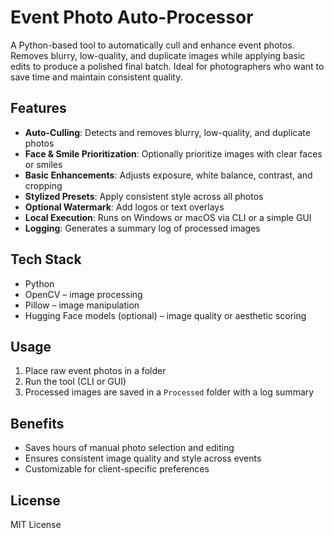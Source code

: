 # Event Photo Auto-Processor

A Python-based tool to automatically cull and enhance event photos.  
Removes blurry, low-quality, and duplicate images while applying basic edits to produce a polished final batch. Ideal for photographers who want to save time and maintain consistent quality.

## Features

- **Auto-Culling**: Detects and removes blurry, low-quality, and duplicate photos
- **Face & Smile Prioritization**: Optionally prioritize images with clear faces or smiles
- **Basic Enhancements**: Adjusts exposure, white balance, contrast, and cropping
- **Stylized Presets**: Apply consistent style across all photos
- **Optional Watermark**: Add logos or text overlays
- **Local Execution**: Runs on Windows or macOS via CLI or a simple GUI
- **Logging**: Generates a summary log of processed images

## Tech Stack

- Python
- OpenCV – image processing
- Pillow – image manipulation
- Hugging Face models (optional) – image quality or aesthetic scoring

## Usage

1. Place raw event photos in a folder
2. Run the tool (CLI or GUI)
3. Processed images are saved in a `Processed` folder with a log summary

## Benefits

- Saves hours of manual photo selection and editing
- Ensures consistent image quality and style across events
- Customizable for client-specific preferences

## License
MIT License